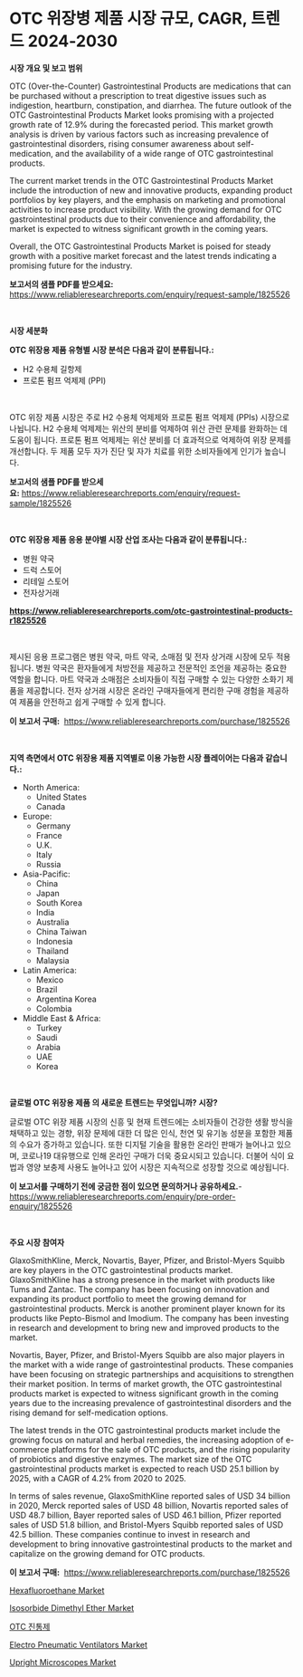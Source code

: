 <p><h1>OTC 위장병 제품 시장 규모, CAGR, 트렌드 2024-2030</h1></p><p><strong>시장 개요 및 보고 범위</strong></p>
<p><p>OTC (Over-the-Counter) Gastrointestinal Products are medications that can be purchased without a prescription to treat digestive issues such as indigestion, heartburn, constipation, and diarrhea. The future outlook of the OTC Gastrointestinal Products Market looks promising with a projected growth rate of 12.9% during the forecasted period. This market growth analysis is driven by various factors such as increasing prevalence of gastrointestinal disorders, rising consumer awareness about self-medication, and the availability of a wide range of OTC gastrointestinal products.</p><p>The current market trends in the OTC Gastrointestinal Products Market include the introduction of new and innovative products, expanding product portfolios by key players, and the emphasis on marketing and promotional activities to increase product visibility. With the growing demand for OTC gastrointestinal products due to their convenience and affordability, the market is expected to witness significant growth in the coming years.</p><p>Overall, the OTC Gastrointestinal Products Market is poised for steady growth with a positive market forecast and the latest trends indicating a promising future for the industry.</p></p>
<p><strong>보고서의 샘플 PDF를 받으세요:</strong> <a href="https://www.reliableresearchreports.com/enquiry/request-sample/1825526">https://www.reliableresearchreports.com/enquiry/request-sample/1825526</a></p>
<p>&nbsp;</p>
<p><strong>시장 세분화</strong></p>
<p><strong>OTC 위장용 제품 유형별 시장 분석은 다음과 같이 분류됩니다.:</strong></p>
<p><ul><li>H2 수용체 길항제</li><li>프로톤 펌프 억제제 (PPI)</li></ul></p>
<p>&nbsp;</p>
<p><p>OTC 위장 제품 시장은 주로 H2 수용체 억제제와 프로톤 펌프 억제제 (PPIs) 시장으로 나뉩니다. H2 수용체 억제제는 위산의 분비를 억제하여 위산 관련 문제를 완화하는 데 도움이 됩니다. 프로톤 펌프 억제제는 위산 분비를 더 효과적으로 억제하여 위장 문제를 개선합니다. 두 제품 모두 자가 진단 및 자가 치료를 위한 소비자들에게 인기가 높습니다.</p></p>
<p><strong>보고서의 샘플 PDF를 받으세요:</strong>&nbsp;<a href="https://www.reliableresearchreports.com/enquiry/request-sample/1825526">https://www.reliableresearchreports.com/enquiry/request-sample/1825526</a></p>
<p>&nbsp;</p>
<p><strong> OTC 위장용 제품 응용 분야별 시장 산업 조사는 다음과 같이 분류됩니다.:</strong></p>
<p><ul><li>병원 약국</li><li>드럭 스토어</li><li>리테일 스토어</li><li>전자상거래</li></ul></p>
<p><strong><a href="https://www.reliableresearchreports.com/otc-gastrointestinal-products-r1825526">https://www.reliableresearchreports.com/otc-gastrointestinal-products-r1825526</a></strong></p>
<p>&nbsp;</p>
<p><p>제시된 응용 프로그램은 병원 약국, 마트 약국, 소매점 및 전자 상거래 시장에 모두 적용됩니다. 병원 약국은 환자들에게 처방전을 제공하고 전문적인 조언을 제공하는 중요한 역할을 합니다. 마트 약국과 소매점은 소비자들이 직접 구매할 수 있는 다양한 소화기 제품을 제공합니다. 전자 상거래 시장은 온라인 구매자들에게 편리한 구매 경험을 제공하여 제품을 안전하고 쉽게 구매할 수 있게 합니다.</p></p>
<p><strong>이 보고서 구매:</strong>&nbsp; <a href="https://www.reliableresearchreports.com/purchase/1825526">https://www.reliableresearchreports.com/purchase/1825526</a></p>
<p>&nbsp;</p>
<p><strong>지역 측면에서 OTC 위장용 제품 지역별로 이용 가능한 시장 플레이어는 다음과 같습니다.:</strong></p>
<p><ul>
    <li>
        North America:
        <ul>
            <li>United States</li>
            <li>Canada</li>
        </ul>
    </li>
    <li>
        Europe:
        <ul>
            <li>Germany</li>
            <li>France</li>
            <li>U.K.</li>
            <li>Italy</li>
            <li>Russia</li>
        </ul>
    </li>
    <li>
        Asia-Pacific:
        <ul>
            <li>China</li>
            <li>Japan</li>
            <li>South Korea</li>
            <li>India</li>
            <li>Australia</li>
            <li>China Taiwan</li>
            <li>Indonesia</li>
            <li>Thailand</li>
            <li>Malaysia</li>
        </ul>
    </li>
    <li>
        Latin America:
        <ul>
            <li>Mexico</li>
            <li>Brazil</li>
            <li>Argentina Korea</li>
            <li>Colombia</li>
        </ul>
    </li>
    <li>
        Middle East & Africa:
        <ul>
            <li>Turkey</li>
            <li>Saudi</li>
            <li>Arabia</li>
            <li>UAE</li>
            <li>Korea</li>
        </ul>
    </li>
    </ul></p>
<p>&nbsp;</p>
<p><strong>글로벌 OTC 위장용 제품 의 새로운 트렌드는 무엇입니까? 시장?</strong></p>
<p><p>글로벌 OTC 위장 제품 시장의 신흥 및 현재 트렌드에는 소비자들이 건강한 생활 방식을 채택하고 있는 경향, 위장 문제에 대한 더 많은 인식, 천연 및 유기농 성분을 포함한 제품의 수요가 증가하고 있습니다. 또한 디지털 기술을 활용한 온라인 판매가 늘어나고 있으며, 코로나19 대유행으로 인해 온라인 구매가 더욱 중요시되고 있습니다. 더불어 식이 요법과 영양 보충제 사용도 늘어나고 있어 시장은 지속적으로 성장할 것으로 예상됩니다.</p></p>
<p><strong>이 보고서를 구매하기 전에 궁금한 점이 있으면 문의하거나 공유하세요.</strong>- <a href="https://www.reliableresearchreports.com/enquiry/pre-order-enquiry/1825526">https://www.reliableresearchreports.com/enquiry/pre-order-enquiry/1825526</a></p>
<p>&nbsp;</p>
<p><strong>주요 시장 참여자</strong></p>
<p><p>GlaxoSmithKline, Merck, Novartis, Bayer, Pfizer, and Bristol-Myers Squibb are key players in the OTC gastrointestinal products market. GlaxoSmithKline has a strong presence in the market with products like Tums and Zantac. The company has been focusing on innovation and expanding its product portfolio to meet the growing demand for gastrointestinal products. Merck is another prominent player known for its products like Pepto-Bismol and Imodium. The company has been investing in research and development to bring new and improved products to the market.</p><p>Novartis, Bayer, Pfizer, and Bristol-Myers Squibb are also major players in the market with a wide range of gastrointestinal products. These companies have been focusing on strategic partnerships and acquisitions to strengthen their market position. In terms of market growth, the OTC gastrointestinal products market is expected to witness significant growth in the coming years due to the increasing prevalence of gastrointestinal disorders and the rising demand for self-medication options.</p><p>The latest trends in the OTC gastrointestinal products market include the growing focus on natural and herbal remedies, the increasing adoption of e-commerce platforms for the sale of OTC products, and the rising popularity of probiotics and digestive enzymes. The market size of the OTC gastrointestinal products market is expected to reach USD 25.1 billion by 2025, with a CAGR of 4.2% from 2020 to 2025.</p><p>In terms of sales revenue, GlaxoSmithKline reported sales of USD 34 billion in 2020, Merck reported sales of USD 48 billion, Novartis reported sales of USD 48.7 billion, Bayer reported sales of USD 46.1 billion, Pfizer reported sales of USD 51.8 billion, and Bristol-Myers Squibb reported sales of USD 42.5 billion. These companies continue to invest in research and development to bring innovative gastrointestinal products to the market and capitalize on the growing demand for OTC products.</p></p>
<p><strong>이 보고서 구매:</strong>&nbsp;&nbsp;<a href="https://www.reliableresearchreports.com/purchase/1825526">https://www.reliableresearchreports.com/purchase/1825526</a></p>
<p><p><a href="https://issuu.com/reportprime-2/docs/hexafluoroethane-market-size-2030.pptx">Hexafluoroethane Market</a></p><p><a href="https://issuu.com/reportprime-2/docs/isosorbide-dimethyl-ether-market-size-2030.pptx">Isosorbide Dimethyl Ether Market</a></p><p><a href="https://github.com/KellyLyncyh543964/Market-Research-Report-List-1/blob/main/949952831662.md">OTC 진통제</a></p><p><a href="https://unruly-ladybug-44b.notion.site/Electro-Pneumatic-Ventilators-Market-Focuses-on-Market-Share-Size-and-Projected-Forecast-Till-2031-744c1a144b7f451a9f5c278a7a869e01">Electro Pneumatic Ventilators Market</a></p><p><a href="https://view.publitas.com/reportprime-1/upright-microscopes-market-size-cagr-trends-2024-2030/">Upright Microscopes Market</a></p></p>